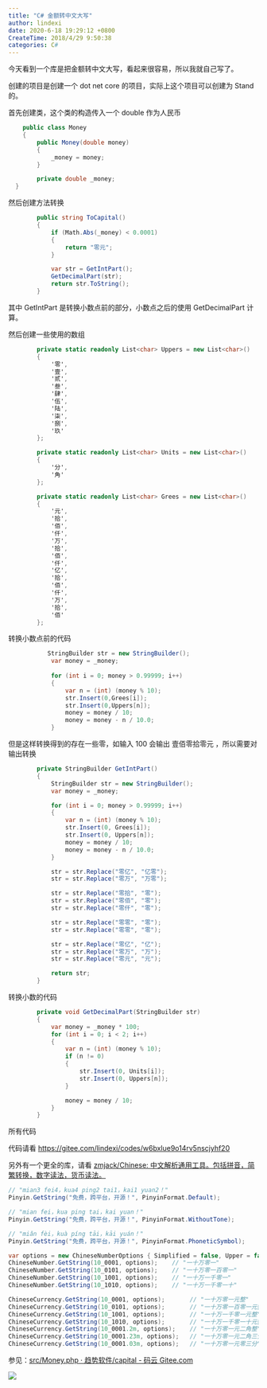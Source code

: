 ```yaml
---
title: "C# 金额转中文大写"
author: lindexi
date: 2020-6-18 19:29:12 +0800
CreateTime: 2018/4/29 9:50:38
categories: C#
---
```


今天看到一个库是把金额转中文大写，看起来很容易，所以我就自己写了。

<!--more-->


<!-- CreateTime:2018/4/29 9:50:38 -->


创建的项目是创建一个 dot net core 的项目，实际上这个项目可以创建为 Stand 的。

首先创建类，这个类的构造传入一个 double 作为人民币

```csharp
    public class Money
    {
        public Money(double money)
        {
            _money = money;
        }

        private double _money;
  }
```

然后创建方法转换

```csharp
        public string ToCapital()
        {
            if (Math.Abs(_money) < 0.0001)
            {
                return "零元";
            }

            var str = GetIntPart();
            GetDecimalPart(str);
            return str.ToString();
        }
```

其中 GetIntPart 是转换小数点前的部分，小数点之后的使用 GetDecimalPart 计算。

然后创建一些使用的数组

```csharp
        private static readonly List<char> Uppers = new List<char>()
        {
            '零',
            '壹',
            '贰',
            '叁',
            '肆',
            '伍',
            '陆',
            '柒',
            '捌',
            '玖'
        };

        private static readonly List<char> Units = new List<char>()
        {
            '分',
            '角'
        };

        private static readonly List<char> Grees = new List<char>()
        {
            '元',
            '拾',
            '佰',
            '仟',
            '万',
            '拾',
            '佰',
            '仟',
            '亿',
            '拾',
            '佰',
            '仟',
            '万',
            '拾',
            '佰'
        };
```

转换小数点前的代码

```csharp
           StringBuilder str = new StringBuilder();
            var money = _money;
        
            for (int i = 0; money > 0.99999; i++)
            {
                var n = (int) (money % 10);
                str.Insert(0,Grees[i]);
                str.Insert(0,Uppers[n]);
                money = money / 10;
                money = money - n / 10.0;
            }
```

但是这样转换得到的存在一些零，如输入 100 会输出 壹佰零拾零元 ，所以需要对输出转换

```csharp
        private StringBuilder GetIntPart()
        {
            StringBuilder str = new StringBuilder();
            var money = _money;

            for (int i = 0; money > 0.99999; i++)
            {
                var n = (int) (money % 10);
                str.Insert(0, Grees[i]);
                str.Insert(0, Uppers[n]);
                money = money / 10;
                money = money - n / 10.0;
            }

            str = str.Replace("零亿", "亿零");
            str = str.Replace("零万", "万零");

            str = str.Replace("零拾", "零");
            str = str.Replace("零佰", "零");
            str = str.Replace("零仟", "零");

            str = str.Replace("零零", "零");
            str = str.Replace("零零", "零");

            str = str.Replace("零亿", "亿");
            str = str.Replace("零万", "万");
            str = str.Replace("零元", "元");

            return str;
        }

```

转换小数的代码

```csharp
        private void GetDecimalPart(StringBuilder str)
        {
            var money = _money * 100;
            for (int i = 0; i < 2; i++)
            {
                var n = (int) (money % 10);
                if (n != 0)
                {
                    str.Insert(0, Units[i]);
                    str.Insert(0, Uppers[n]);
                }

                money = money / 10;
            }
        }

```

所有代码

<script src='https://gitee.com/lindexi/codes/w6bxlue9o14rv5nscjyhf20/widget_preview?title=Money'></script>

代码请看 https://gitee.com/lindexi/codes/w6bxlue9o14rv5nscjyhf20

另外有一个更全的库，请看 [zmjack/Chinese: 中文解析通用工具。包括拼音，简繁转换，数字读法，货币读法。](https://github.com/zmjack/Chinese )


```csharp
// "mian3 fei4，kua4 ping2 tai1，kai1 yuan2！"
Pinyin.GetString("免费，跨平台，开源！", PinyinFormat.Default);

// "mian fei，kua ping tai，kai yuan！"
Pinyin.GetString("免费，跨平台，开源！", PinyinFormat.WithoutTone);

// "miǎn fèi，kuà píng tāi，kāi yuán！"
Pinyin.GetString("免费，跨平台，开源！", PinyinFormat.PhoneticSymbol);

var options = new ChineseNumberOptions { Simplified = false, Upper = false };
ChineseNumber.GetString(10_0001, options);    // "一十万零一"
ChineseNumber.GetString(10_0101, options);    // "一十万零一百零一"
ChineseNumber.GetString(10_1001, options);    // "一十万一千零一"
ChineseNumber.GetString(10_1010, options);    // "一十万一千零一十"

ChineseCurrency.GetString(10_0001, options);       // "一十万零一元整"
ChineseCurrency.GetString(10_0101, options);       // "一十万零一百零一元整"
ChineseCurrency.GetString(10_1001, options);       // "一十万一千零一元整"
ChineseCurrency.GetString(10_1010, options);       // "一十万一千零一十元整"
ChineseCurrency.GetString(10_0001.2m, options);    // "一十万零一元二角整"
ChineseCurrency.GetString(10_0001.23m, options);   // "一十万零一元二角三分"
ChineseCurrency.GetString(10_0001.03m, options);   // "一十万零一元零三分"
```

参见：[src/Money.php · 趋势软件/capital - 码云 Gitee.com](https://gitee.com/trendsoftorg/capital/blob/master/src/Money.php )

![](https://i.loli.net/2018/04/08/5ac9ffa67477f.jpg)

